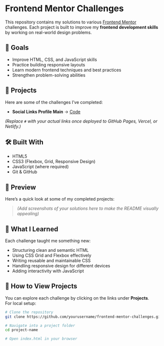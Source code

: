 # Frontend Mentor Challenges

This repository contains my solutions to various [Frontend Mentor](https://www.frontendmentor.io/) challenges. Each project is built to improve my **frontend development skills** by working on real-world design problems.

## 🚀 Goals
- Improve HTML, CSS, and JavaScript skills  
- Practice building responsive layouts  
- Learn modern frontend techniques and best practices  
- Strengthen problem-solving abilities  

## 📂 Projects

Here are some of the challenges I’ve completed:

- **Social Links Profile Main** → [Code](https://github.com/Cesargarciajr/frontend-mentor-challenges)

*(Replace `#` with your actual links once deployed to GitHub Pages, Vercel, or Netlify.)*

## 🛠️ Built With
- HTML5  
- CSS3 (Flexbox, Grid, Responsive Design)  
- JavaScript (where required)  
- Git & GitHub  

## 📸 Preview
Here’s a quick look at some of my completed projects:

> *(Add screenshots of your solutions here to make the README visually appealing)*

## 🌱 What I Learned
Each challenge taught me something new:
- Structuring clean and semantic HTML  
- Using CSS Grid and Flexbox effectively  
- Writing reusable and maintainable CSS  
- Handling responsive design for different devices  
- Adding interactivity with JavaScript  

## 📌 How to View Projects
You can explore each challenge by clicking on the links under **Projects**.  
For local setup:

```bash
# Clone the repository
git clone https://github.com/yourusername/frontend-mentor-challenges.git

# Navigate into a project folder
cd project-name

# Open index.html in your browser
